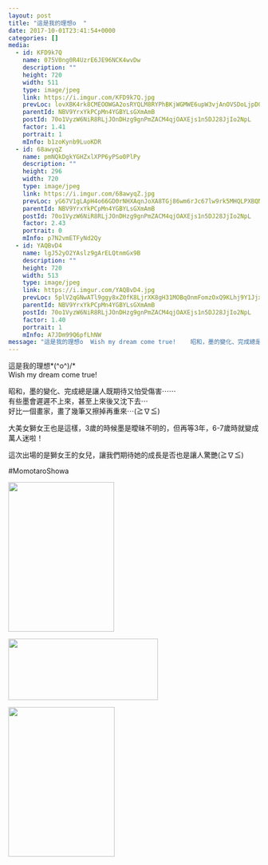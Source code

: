 ```yaml
---
layout: post
title: "這是我的理想o  " 
date: 2017-10-01T23:41:54+0000 
categories: [] 
media:
  - id: KFD9k7Q
    name: 075V0ng0R4UzrE6JE96NCK4wvDw
    description: ""   
    height: 720
    width: 511
    type: image/jpeg
    link: https://i.imgur.com/KFD9k7Q.jpg
    prevLoc: lovXBK4rk8CMEOOWGA2osRYQLM8RYPhBKjWGMWE6upW3vjAnOVSDoLjpD0DvTLWO9q4RvZI7oxWXlGBMSY1L0X8n6nfRYGwWoLY7uv3jYvzvmnUvWvKQLXZBc5gQl3qxmOTADr7PLxz6h1lVV2AmDLiz4lOpNq2yHOXPoOyzJ2IvBBwQA9jOi5xnz33XkOuX7Zz5yy0rtr26KLnkYpc7romo1njktOGzBMzzDWIzEvXz0qrpsVmQLznxqoSgZAgr3xWMf6P
    parentId: NBV9YrxYkPCpMn4YGBYLsGXmAmB
    postId: 70o1VyzW6NiR8RLjJOnDHzg9gnPmZACM4qjOAXEjs1n5DJ28JjIo2NpL
    factor: 1.41
    portrait: 1
    mInfo: b1zoKynb9LuoKDR
  - id: 68awyqZ
    name: pmNQkDgkYGHZxlXPP6yPSo0PlPy
    description: ""   
    height: 296
    width: 720
    type: image/jpeg
    link: https://i.imgur.com/68awyqZ.jpg
    prevLoc: yG67V1gLApH4o66GD0rNHXAqnJoXA8TGj86wm6rJc67lw9rk5MHQLPXBQNQ3uz1lOMR5wpF5QGPXjO2qSYpKEyjrpjCX47Y2pmGPs390P3634zT878mO14zGIXlk3OlG4Pi7g8O3JBGPtq0xKMEy8Ri7mWWqV60VuW9O8W01KgfvAAwgJxrmip3jEKK5N4I6gB85ByM1Sn9DNWJlmrSXxXpBBvpYs0KQrnOOkKSRD7Z6vP6QsPw71LQy6giGy1wlxMWvCEg
    parentId: NBV9YrxYkPCpMn4YGBYLsGXmAmB
    postId: 70o1VyzW6NiR8RLjJOnDHzg9gnPmZACM4qjOAXEjs1n5DJ28JjIo2NpL
    factor: 2.43
    portrait: 0
    mInfo: p7N2vmETFyNd2Qy
  - id: YAQBvD4
    name: lgJ52yO2YAslz9gArELQtnmGx9B
    description: ""   
    height: 720
    width: 513
    type: image/jpeg
    link: https://i.imgur.com/YAQBvD4.jpg
    prevLoc: 5plV2qGNwATl9ggy8xZ0fK8LjrXK8gH31MOBqOnmFomzOxQ9KLhj9Y1JjxjEiR7N31nwMXumLEJk7qBPi9N8nKvgN0Sxn1N9W49NfWoEJWjWMVtmlmQr1g3kuy2w9YDELosqrxG8oQvAHB6gZz5zYmiJyLLVMvZZskN2KkE1GVHMRR13qv9BtpVJ300RWrHV5Q4gBo83T708zrnEj8fYq1529VrjCmY47Rj2jVt7WqgkQBVzs2XoLynZX8HGwXoWnRR4iDQ
    parentId: NBV9YrxYkPCpMn4YGBYLsGXmAmB
    postId: 70o1VyzW6NiR8RLjJOnDHzg9gnPmZACM4qjOAXEjs1n5DJ28JjIo2NpL
    factor: 1.40
    portrait: 1
    mInfo: A7JDm99Q6pfLhNW
message: "這是我的理想o  Wish my dream come true!    昭和，墨的變化、完成總是讓人既期待又怕受傷害⋯⋯  有些墨會遲遲不上來，甚至上來後又沈下去⋯  好比一個畫家，畫了幾筆又擦掉再重來⋯≧∇≦    大美女獅女王也是這樣，3歲的時候墨是曖昧不明的，但再等3年，6-7歲時就變成萬人迷啦！     這次出場的是獅女王的女兒，讓我們期待她的成長是否也是讓人驚艷≧∇≦    MomotaroShowa"
---
```


這是我的理想*\(^o^)/*  
Wish my dream come true!  
  
昭和，墨的變化、完成總是讓人既期待又怕受傷害⋯⋯  
有些墨會遲遲不上來，甚至上來後又沈下去⋯  
好比一個畫家，畫了幾筆又擦掉再重來⋯(≧∇≦)  
  
大美女獅女王也是這樣，3歲的時候墨是曖昧不明的，但再等3年，6-7歲時就變成萬人迷啦！   
  
這次出場的是獅女王的女兒，讓我們期待她的成長是否也是讓人驚艷(≧∇≦)  
  
#MomotaroShowa


[//]: #media:  
<a href="https://i.imgur.com/KFD9k7Q.jpg"><img src="https://i.imgur.com/KFD9k7Q.jpg" height="300" width="212" /></a> 
  

<a href="https://i.imgur.com/68awyqZ.jpg"><img src="https://i.imgur.com/68awyqZ.jpg" height="123" width="300" /></a> 
  

<a href="https://i.imgur.com/YAQBvD4.jpg"><img src="https://i.imgur.com/YAQBvD4.jpg" height="300" width="213" /></a> 
 
